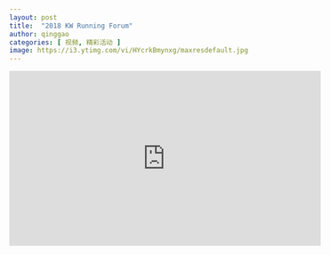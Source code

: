 ```yaml
---
layout: post
title:  "2018 KW Running Forum"
author: qinggao
categories: [ 视频, 精彩活动 ]
image: https://i3.ytimg.com/vi/HYcrkBmynxg/maxresdefault.jpg
---
```


<iframe width="560" height="315" src="https://www.youtube.com/embed/HYcrkBmynxg?si=1mcClZ64yMTKZhOL" title="YouTube video player" frameborder="0" allow="accelerometer; autoplay; clipboard-write; encrypted-media; gyroscope; picture-in-picture; web-share" allowfullscreen></iframe>
